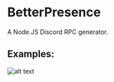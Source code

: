 # BetterPresence
A Node.JS Discord RPC generator.
## Examples:
![alt text](https://imgur.com/W5OoQ6U)
